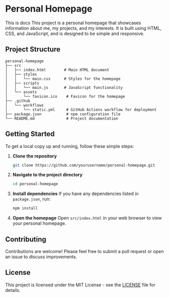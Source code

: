 # Personal Homepage
This is docs
This project is a personal homepage that showcases information about me, my projects, and my interests. It is built using HTML, CSS, and JavaScript, and is designed to be simple and responsive.

## Project Structure

```
personal-homepage
├── src
│   ├── index.html        # Main HTML document
│   ├── styles
│   │   └── main.css      # Styles for the homepage
│   ├── scripts
│   │   └── main.js       # JavaScript functionality
│   └── assets
│       └── favicon.ico    # Favicon for the homepage
├── .github
│   └── workflows
│       └── static.yml     # GitHub Actions workflow for deployment
├── package.json           # npm configuration file
└── README.md              # Project documentation
```

## Getting Started

To get a local copy up and running, follow these simple steps:

1. **Clone the repository**
   ```bash
   git clone https://github.com/yourusername/personal-homepage.git
   ```

2. **Navigate to the project directory**
   ```bash
   cd personal-homepage
   ```

3. **Install dependencies**
   If you have any dependencies listed in `package.json`, run:
   ```bash
   npm install
   ```

4. **Open the homepage**
   Open `src/index.html` in your web browser to view your personal homepage.

## Contributing

Contributions are welcome! Please feel free to submit a pull request or open an issue to discuss improvements.

## License

This project is licensed under the MIT License - see the [LICENSE](LICENSE) file for details.